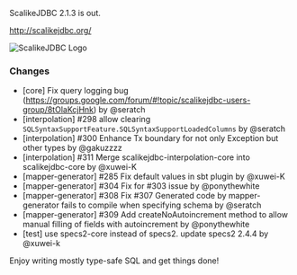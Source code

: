 ScalikeJDBC 2.1.3 is out. 

http://scalikejdbc.org/

![ScalikeJDBC Logo](http://scalikejdbc.org/images/logo.png)

### Changes

- [core] Fix query logging bug (https://groups.google.com/forum/#!topic/scalikejdbc-users-group/8tOlaKcjHnk) by @seratch
- [interpolation] #298 allow clearing `SQLSyntaxSupportFeature.SQLSyntaxSupportLoadedColumns` by @seratch
- [interpolation] #300 Enhance Tx boundary for not only Exception but other types by @gakuzzzz
- [interpolation] #311 Merge scalikejdbc-interpolation-core into scalikejdbc-core by @xuwei-K
- [mapper-generator] #285 Fix default values in sbt plugin by @xuwei-K
- [mapper-generator] #304 Fix for #303 issue by @ponythewhite
- [mapper-generator] #308 Fix #307 Generated code by mapper-generator fails to compile when specifying schema by @seratch
- [mapper-generator] #309 Add createNoAutoincrement method to allow manual filling of fields with autoincrement by @ponythewhite
- [test] use specs2-core instead of specs2. update specs2 2.4.4 by @xuwei-k 

Enjoy writing mostly type-safe SQL and get things done!


